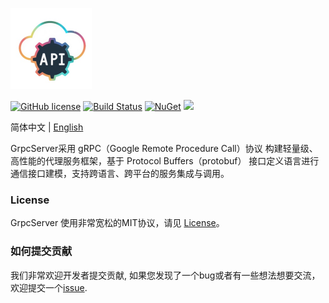 <p align="left" dir="auto">
  <a href="https://opensource.ganweicloud.com" rel="nofollow">
    <img style="width:130px;height:130px;" src="src/logo.jpg">
  </a>
</p>

[![GitHub license](https://camo.githubusercontent.com/5eaf3ed8a7e8ccb15c21d967b8635ac79e8b1865da3a5ccf78d2572a3e10738a/68747470733a2f2f696d672e736869656c64732e696f2f6769746875622f6c6963656e73652f646f746e65742f6173706e6574636f72653f636f6c6f723d253233306230267374796c653d666c61742d737175617265)](https://github.com/ganweisoft/GrpcServer/blob/main/LICENSE) [![Build Status](https://github.com/ganweisoft/TOMs/actions/workflows/build.yml/badge.svg)](https://github.com/ganweisoft/TOMs/actions) [![NuGet](https://img.shields.io/nuget/v/IoTCenterHost.Core.Abstraction.svg)](https://www.nuget.org/packages/IoTCenterHost.Core.Abstraction/) ![](https://img.shields.io/badge/join-discord-infomational)

简体中文 | [English](README.md)

GrpcServer采用 gRPC（Google Remote Procedure Call）协议 构建轻量级、高性能的代理服务框架，基于 Protocol Buffers（protobuf） 接口定义语言进行通信接口建模，支持跨语言、跨平台的服务集成与调用。

### License

GrpcServer 使用非常宽松的MIT协议，请见 [License](https://github.com/ganweisoft/GrpcServer/blob/main/LICENSE)。

### 如何提交贡献

我们非常欢迎开发者提交贡献, 如果您发现了一个bug或者有一些想法想要交流，欢迎提交一个[issue](https://github.com/ganweisoft/GrpcServer/blob/main/CONTRIBUTING.md).
